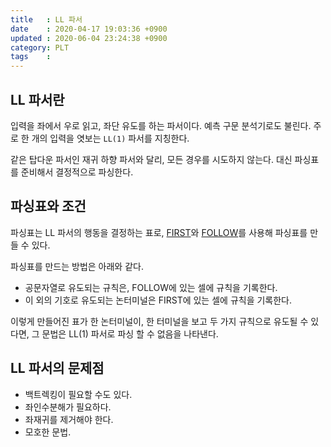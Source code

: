 ```yaml
---
title   : LL 파서
date    : 2020-04-17 19:03:36 +0900
updated : 2020-06-04 23:24:38 +0900
category: PLT
tags    : 
---
```


## LL 파서란

입력을 좌에서 우로 읽고, 좌단 유도를 하는 파서이다. 예측 구문 분석기로도 불린다. 주로 한 개의 입력을 엿보는 `LL(1)` 파서를 지칭한다.

같은 탑다운 파서인 재귀 하향 파서와 달리, 모든 경우를 시도하지 않는다. 대신 파싱표를 준비해서 결정적으로 파싱한다.

## 파싱표와 조건

파싱표는 LL 파서의 행동을 결정하는 표로, [FIRST](FIRST)와 [FOLLOW](FOLLOW)를 사용해 파싱표를 만들 수 있다.

파싱표를 만드는 방법은 아래와 같다.

- 공문자열로 유도되는 규칙은, FOLLOW에 있는 셀에 규칙을 기록한다.
- 이 외의 기호로 유도되는 논터미널은 FIRST에 있는 셀에 규칙을 기록한다.

이렇게 만들어진 표가 한 논터미널이, 한 터미널을 보고 두 가지 규칙으로 유도될 수 있다면, 그 문법은 LL(1) 파서로 파싱 할 수 없음을 나타낸다.

## LL 파서의 문제점

- 백트렉킹이 필요할 수도 있다.
- 좌인수분해가 필요하다.
- 좌재귀를 제거해야 한다.
- 모호한 문법.
